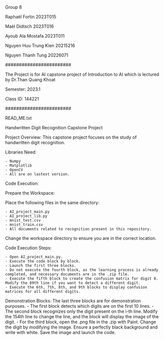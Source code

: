 Group 8 

Raphaël Fortin                   2023T015

Maël Didtsch                      2023T016

Ayoub Ala Mostafa            2023T011

Nguyen Huu Trung Kien    20215216

Nguyen Thanh Tung           20226071


########################

The Project is for AI capstone project of Introduction to AI which is lectured by Dr.Than Quang Khoat 

Semester: 2023.1

Class ID: 144221

########################

READ_ME.txt

Handwritten Digit Recognition Capstone Project

Project Overview:
This capstone project focuses on the study of handwritten digit recognition.

Libraries Need:

 	- Numpy 
  	- Matplotlib 
   	- OpenCV
   	- All are on lastest version.

Code Execution:


Prepare the Workspace:

Place the following files in the same directory:

	- AI_project_main.py
	- AI_project_lib.py
	- mnist_test.csv
	- mnist_train.csv
	- All documents related to recognition present in this repository.

Change the workspace directory to ensure you are in the correct location.



Code Execution Steps:

	- Open AI_project_main.py.
	- Execute the code block by block.
	- Launch the first three blocks.
	- Do not execute the fourth block, as the learning process is already completed, and necessary documents are in the .zip file.
	- Execute the fifth block to create the confusion matrix for digit 0. Modify the 89th line if you want to detect a different digit.
	- Execute the 6th, 7th, 8th, and 9th blocks to display confusion matrices for all different digits.



Demonstration Blocks:
The last three blocks are for demonstration purposes.
	- The first block detects which digits are on the first 10 lines.
	- The second block recognizes only the digit present on the i-th line. Modify the 154th line to change the line, and the block will display the image of the digit.
	- For the third block, open the .png file in the .zip with Paint. Change the digit by modifying the image. Ensure a perfectly black 	  	  	  background and write with white. Save the image and launch the code.
